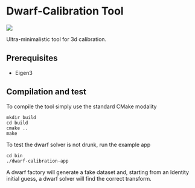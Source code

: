 # Dwarf-Calibration Tool #

![](http://www.syncrpg.com/sam/data/tokenImages/Devin_Night/allfreezippedpacks/dwarf_04.png)

Ultra-minimalistic tool for 3d calibration.

## Prerequisites

* Eigen3

## Compilation and test

To compile the tool simply use the standard CMake modality
~~~~
mkdir build
cd build 
cmake ..
make
~~~~

To test the dwarf solver is not drunk, run the example app

~~~~
cd bin
./dwarf-calibration-app
~~~~
A dwarf factory will generate a fake dataset and, starting from an Identity initial guess, a dwarf solver will find the correct transform.
